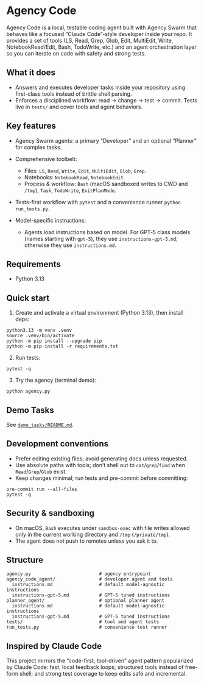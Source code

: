 # Agency Code

Agency Code is a local, testable coding agent built with Agency Swarm that behaves like a focused “Claude Code”-style developer inside your repo. It provides a set of tools (LS, Read, Grep, Glob, Edit, MultiEdit, Write, NotebookRead/Edit, Bash, TodoWrite, etc.) and an agent orchestration layer so you can iterate on code with safety and strong tests.

## What it does

- Answers and executes developer tasks inside your repository using first-class tools instead of brittle shell parsing.
- Enforces a disciplined workflow: read → change → test → commit. Tests live in `tests/` and cover tools and agent behaviors.

## Key features

- Agency Swarm agents: a primary “Developer” and an optional “Planner” for complex tasks.
- Comprehensive toolbelt:
  - Files: `LS`, `Read`, `Write`, `Edit`, `MultiEdit`, `Glob`, `Grep`.
  - Notebooks: `NotebookRead`, `NotebookEdit`.
  - Process & workflow: `Bash` (macOS sandboxed writes to CWD and `/tmp`), `Task`, `TodoWrite`, `ExitPlanMode`.
- Tests-first workflow with `pytest` and a convenience runner `python run_tests.py`.

- Model-specific instructions:
  - Agents load instructions based on model. For GPT‑5 class models (names starting with `gpt-5`), they use `instructions-gpt-5.md`; otherwise they use `instructions.md`.

## Requirements

- Python 3.13

## Quick start

1) Create and activate a virtual environment (Python 3.13), then install deps:

```
python3.13 -m venv .venv
source .venv/bin/activate
python -m pip install --upgrade pip
python -m pip install -r requirements.txt
```

2) Run tests:

```
pytest -q
```

3) Try the agency (terminal demo):

```
python agency.py
```

## Demo Tasks

See [`demo_tasks/README.md`](demo_tasks/README.md).

## Development conventions

- Prefer editing existing files; avoid generating docs unless requested.
- Use absolute paths with tools; don’t shell out to `cat`/`grep`/`find` when `Read`/`Grep`/`Glob` exist.
- Keep changes minimal; run tests and pre-commit before committing:

```
pre-commit run --all-files
pytest -q
```

## Security & sandboxing

- On macOS, `Bash` executes under `sandbox-exec` with file writes allowed only in the current working directory and `/tmp` (`/private/tmp`).
- The agent does not push to remotes unless you ask it to.

## Structure

```
agency.py                         # agency entrypoint
agency_code_agent/                # developer agent and tools
  instructions.md                 # default model-agnostic instructions
  instructions-gpt-5.md           # GPT-5 tuned instructions
planner_agent/                    # optional planner agent
  instructions.md                 # default model-agnostic instructions
  instructions-gpt-5.md           # GPT-5 tuned instructions
tests/                            # tool and agent tests
run_tests.py                      # convenience test runner
```

## Inspired by Claude Code

This project mirrors the “code-first, tool-driven” agent pattern popularized by Claude Code: fast, local feedback loops; structured tools instead of free-form shell; and strong test coverage to keep edits safe and incremental.

